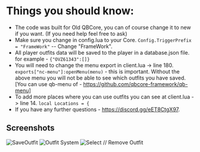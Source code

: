 # Things you should know:

* The code was built for Old QBCore, you can of course change it to new if you want. (If you need help feel free to ask)
* Make sure you change in config.lua to your Core. ```Config.TriggerPrefix = "FrameWork"``` -- Change "FrameWork".
* All player outfits data will be saved to the player in a database.json file. for example - ```{"OVZ61343":[]}```
* You will need to change the menu export in client.lua -> line 180. ```exports["nc-menu"]:openMenu(menu)``` - this is important. Without the above menu you will not be able to see which outfits you have saved. [You can use qb-menu of - https://github.com/qbcore-framework/qb-menu]
* To add more places where you can use outfits you can see at client.lua -> line 14. ```local Locations = {```
* If you have any further questions - https://discord.gg/eET8CtgX97.

## Screenshots
![SaveOutfit](https://cdn.discordapp.com/attachments/572849091067904042/946966984787132416/unknown.png)
![Outfit System](https://cdn.discordapp.com/attachments/572849091067904042/946967161740615770/unknown.png)
![Select // Remove Outfit](https://cdn.discordapp.com/attachments/572849091067904042/946967200357556234/unknown.png)

